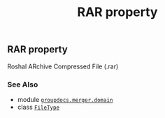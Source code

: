 ﻿---
title: RAR property
second_title: GroupDocs.Merger for Python via .NET API References
description: 
type: docs
url: /python-net/groupdocs.merger.domain/filetype/rar/
is_root: false
weight: 460
---

## RAR property


Roshal ARchive Compressed File (.rar)

### See Also
* module [`groupdocs.merger.domain`](../../)
* class [`FileType`](/merger/python-net/groupdocs.merger.domain/filetype)

